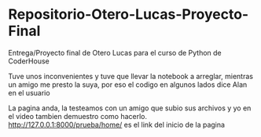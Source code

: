 # Repositorio-Otero-Lucas-Proyecto-Final
Entrega/Proyecto final de Otero Lucas para el curso de Python de CoderHouse

Tuve unos inconvenientes y tuve que llevar la notebook a arreglar, mientras un amigo me presto la suya, por eso el codigo en algunos lados dice Alan en el usuario 

La pagina anda, la testeamos con un amigo que subio sus archivos y yo en el video tambien demuestro como hacerlo.
http://127.0.0.1:8000/prueba/home/ es el link del inicio de la pagina
